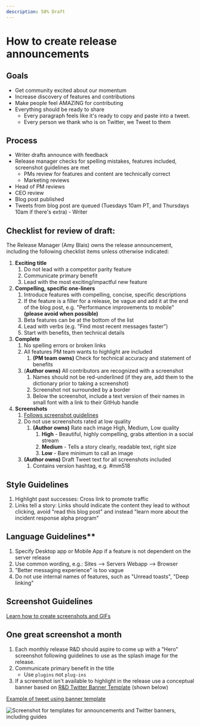 ```yaml
---
description: 50% Draft
---
```


# How to create release announcements

## **Goals**

* Get community excited about our momentum 
* Increase discovery of features and contributions 
* Make people feel AMAZING for contributing 
* Everything should be ready to share
  * Every paragraph feels like it's ready to copy and paste into a tweet. 
  * Every person we thank who is on Twitter, we Tweet to them

## **Process**

* Writer drafts announce with feedback
* Release manager checks for spelling mistakes, features included, screenshot guidelines are met 
  * PMs review for features and content are technically correct
  * Marketing reviews
* Head of PM reviews 
* CEO review
* Blog post published
* Tweets from blog post are queued \(Tuesdays 10am PT, and Thursdays 10am if there's extra\) - Writer 

## **Checklist for review of draft:**

The Release Manager \(Amy Blais\) owns the release announcement, including the following checklist items unless otherwise indicated:

1. **Exciting title**
   1. Do not lead with a competitor parity feature 
   2. Communicate primary benefit
   3. Lead with the most exciting/impactful new feature
2. **Compelling, specific one-liners**
   1. Introduce features with compelling, concise, specific descriptions
   2. If the feature is a filler for a release, be vague and add it at the end of the blog post, e.g. "Performance improvements to mobile" **\(please avoid when possible\)**
   3. Beta features can be at the bottom of the list
   4. Lead with verbs (e.g. "Find most recent messages faster")
   5. Start with benefits, then technical details
3. **Complete**
   1. No spelling errors or broken links
   2. All features PM team wants to highlight are included
      1. **\(PM team owns\)** Check for technical accuracy and statement of benefits 
   3. \(**Author owns\)** All contributors are recognized with a screenshot 
      1. Names should not be red-underlined \(if they are, add them to the dictionary prior to taking a screenshot\)
      2. Screenshot not surrounded by a border
      3. Below the screenshot, include a text version of their names in small font with a link to their GitHub handle
4. **Screenshots**
   1. [Follows screenshot guidelines](https://handbook.mattermost.com/operations/messaging-and-math/how-to-guides-for-m-and-m/how-to-create-screenshots-and-gifs)
   2. Do not use screenshots rated at low quality
      1. **\(Author owns\)** Rate each image High, Medium, Low quality
         1. **High** - Beautiful, highly compelling, grabs attention in a social stream 
         2. **Medium** - Tells a story clearly, readable text, right size 
         3. **Low** - Bare minimum to call an image 
   3. **\(Author owns\)** Draft Tweet text for all screenshots included
      1. Contains version hashtag, e.g. \#mm518

## **Style Guidelines**

1. Highlight past successes: Cross link to promote traffic 
2. Links tell a story: Links should indicate the content they lead to without clicking, avoid "read this blog post" and instead "learn more about the incident response alpha program"

## Language Guidelines**
1. Specify Desktop app or Mobile App if a feature is not dependent on the server release
2. Use common wording, e.g.: 
 Sites --> Servers
 Webapp --> Browser
3. "Better messaging experience" is too vague
4. Do not use internal names of features, such as "Unread toasts", "Deep linking"

## Screenshot Guidelines

[Learn how to create screenshots and GIFs](https://handbook.mattermost.com/operations/messaging-and-math/how-to-guides-for-m-and-m/how-to-create-screenshots-and-gifs)

## One great screenshot a month

1. Each monthly release R&D should aspire to come up with a "Hero" screenshot following guidelines to use as the splash image for the release.
2. Communicate primary benefit in the title
   * Use `plugins` not `plug-ins`
3. If a screenshot isn't available to highlight in the release use a conceptual banner based on [R&D Twitter Banner Template](https://community.mattermost.com/files/6bc4cot5xbyi8cfxesgyx6aqdw/public?h=HKLm3FZvOvpylxVk7mUYmeaBQ_rFV_JCEAZ2w5z9fg4) \(shown below\)

[Example of tweet using banner template](https://twitter.com/iantien/status/1217457762772238336)

![Screenshot for templates for announcements and Twitter banners, including guides](../../../.gitbook/assets/image%20%2862%29.png)

